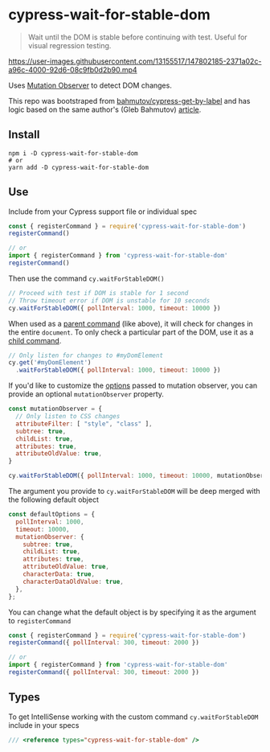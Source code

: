 # cypress-wait-for-stable-dom

> Wait until the DOM is stable before continuing with test. Useful for visual regression testing.



https://user-images.githubusercontent.com/13155517/147802185-2371a02c-a96c-4000-92d6-08c9fb0d2b90.mp4



Uses [Mutation Observer] to detect DOM changes.

This repo was bootstraped from [bahmutov/cypress-get-by-label] and has logic based on the same author's (Gleb Bahmutov) [article].
## Install

```
npm i -D cypress-wait-for-stable-dom
# or
yarn add -D cypress-wait-for-stable-dom
```

## Use

Include from your Cypress support file or individual spec

```js
const { registerCommand } = require('cypress-wait-for-stable-dom')
registerCommand()

// or
import { registerCommand } from 'cypress-wait-for-stable-dom'
registerCommand()
```

Then use the command `cy.waitForStableDOM()`

```js
// Proceed with test if DOM is stable for 1 second
// Throw timeout error if DOM is unstable for 10 seconds
cy.waitForStableDOM({ pollInterval: 1000, timeout: 10000 })
```

When used as a [parent command] (like above), it will check for changes in the entire `document`. To only check a particular part of the DOM, use it as a [child command].

```js
// Only listen for changes to #myDomElement
cy.get('#myDomElement')
  .waitForStableDOM({ pollInterval: 1000, timeout: 10000 })
```

If you'd like to customize the [options] passed to mutation observer, you can provide an optional `mutationObserver` property.

```js
const mutationObserver = {
  // Only listen to CSS changes
  attributeFilter: [ "style", "class" ],
  subtree: true,
  childList: true,
  attributes: true,
  attributeOldValue: true,
}

cy.waitForStableDOM({ pollInterval: 1000, timeout: 10000, mutationObserver })
```

The argument you provide to `cy.waitForStableDOM` will be deep merged with the following default object

```js
const defaultOptions = {
  pollInterval: 1000,
  timeout: 10000,
  mutationObserver: {
    subtree: true,
    childList: true,
    attributes: true,
    attributeOldValue: true,
    characterData: true,
    characterDataOldValue: true,
  },
};
```

You can change what the default object is by specifying it as the argument to `registerCommand`

```js
const { registerCommand } = require('cypress-wait-for-stable-dom')
registerCommand({ pollInterval: 300, timeout: 2000 })

// or
import { registerCommand } from 'cypress-wait-for-stable-dom'
registerCommand({ pollInterval: 300, timeout: 2000 })
```
## Types

To get IntelliSense working with the custom command `cy.waitForStableDOM` include in your specs

```js
/// <reference types="cypress-wait-for-stable-dom" />
```

[Mutation Observer]: https://developer.mozilla.org/en-US/docs/Web/API/MutationObserver
[bahmutov/cypress-get-by-label]: https://github.com/bahmutov/cypress-get-by-label
[article]: https://glebbahmutov.com/blog/cypress-recurse
[parent command]: https://docs.cypress.io/api/cypress-api/custom-commands#Parent-Commands
[child command]: https://docs.cypress.io/api/cypress-api/custom-commands#Child-Commands
[options]: https://developer.mozilla.org/en-US/docs/Web/API/MutationObserver/observe#parameters
